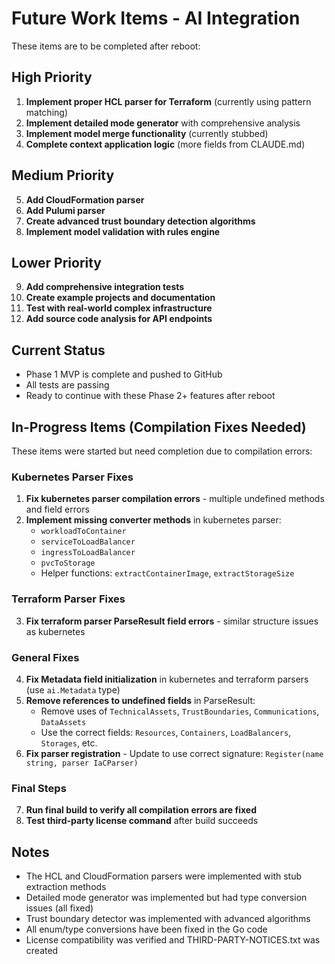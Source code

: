 # Future Work Items - AI Integration

These items are to be completed after reboot:

## High Priority
1. **Implement proper HCL parser for Terraform** (currently using pattern matching)
2. **Implement detailed mode generator** with comprehensive analysis
3. **Implement model merge functionality** (currently stubbed)
4. **Complete context application logic** (more fields from CLAUDE.md)

## Medium Priority
5. **Add CloudFormation parser**
6. **Add Pulumi parser**
7. **Create advanced trust boundary detection algorithms**
8. **Implement model validation with rules engine**

## Lower Priority
9. **Add comprehensive integration tests**
10. **Create example projects and documentation**
11. **Test with real-world complex infrastructure**
12. **Add source code analysis for API endpoints**

## Current Status
- Phase 1 MVP is complete and pushed to GitHub
- All tests are passing
- Ready to continue with these Phase 2+ features after reboot

## In-Progress Items (Compilation Fixes Needed)
These items were started but need completion due to compilation errors:

### Kubernetes Parser Fixes
1. **Fix kubernetes parser compilation errors** - multiple undefined methods and field errors
2. **Implement missing converter methods** in kubernetes parser:
   - `workloadToContainer`
   - `serviceToLoadBalancer`
   - `ingressToLoadBalancer`
   - `pvcToStorage`
   - Helper functions: `extractContainerImage`, `extractStorageSize`

### Terraform Parser Fixes
3. **Fix terraform parser ParseResult field errors** - similar structure issues as kubernetes

### General Fixes
4. **Fix Metadata field initialization** in kubernetes and terraform parsers (use `ai.Metadata` type)
5. **Remove references to undefined fields** in ParseResult:
   - Remove uses of `TechnicalAssets`, `TrustBoundaries`, `Communications`, `DataAssets`
   - Use the correct fields: `Resources`, `Containers`, `LoadBalancers`, `Storages`, etc.
6. **Fix parser registration** - Update to use correct signature: `Register(name string, parser IaCParser)`

### Final Steps
7. **Run final build to verify all compilation errors are fixed**
8. **Test third-party license command** after build succeeds

## Notes
- The HCL and CloudFormation parsers were implemented with stub extraction methods
- Detailed mode generator was implemented but had type conversion issues (all fixed)
- Trust boundary detector was implemented with advanced algorithms
- All enum/type conversions have been fixed in the Go code
- License compatibility was verified and THIRD-PARTY-NOTICES.txt was created